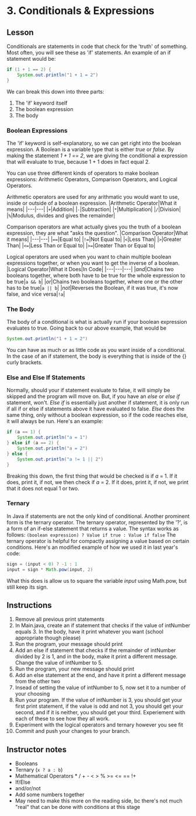 # 3. Conditionals & Expressions

## Lesson

Conditionals are statements in code that check for the 'truth' of something. Most often, you will see these as 'if' statements. An example of an if statement would be:
```java
if (1 + 1 == 2) {
    System.out.println("1 + 1 = 2")
}
```
We can break this down into three parts:
1. The 'if' keyword itself
2. The boolean expression
3. The body

### Boolean Expressions
The 'if' keyword is self-explanatory, so we can get right into the boolean expression. A Boolean is a variable type that is either *true* or *false*. By making the statement *1 + 1 == 2*, we are giving the conditional a expression that will evaluate to true, because 1 + 1 does in fact equal 2. 

You can use three different kinds of operators to make boolean expressions: Arithmetic Operators, Comparison Operators, and Logical Operators.

Arithmetic operators are used for any arithmatic you would want to use, inside or outside of a boolean expression.
|Arithmetic Operator|What it means|
|---|---|
|`+`|Addition|
|`-`|Subtraction|
|`*`|Multiplication|
|`/`|Division|
|`%`|Modulus, divides and gives the remainder|

Comparison operators are what actually gives you the truth of a boolean expression, they are what "asks the question".
|Comparison Operator|What it means|
|---|---|
|`==`|Equal to|
|`!=`|Not Equal to|
|`<`|Less Than|
|`>`|Greater Than|
|`<=`|Less Than or Equal to|
|`>=`|Greater Than or Equal to|

Logical operators are used when you want to chain multiple boolean expressions together, or when you want to get the inverse of a boolean.
|Logical Operator|What it Does|In Code|
|---|---|---|
|*and*|Chains two booleans together, where both have to be true for the whole expression to be true|`a && b`|
|*or*|Chains two booleans together, where one or the other has to be true|`a || b`|
|*not*|Reverses the Boolean, if it was true, it's now false, and vice versa|`!a`|

### The Body
The body of a conditional is what is actually run if your boolean expression evaluates to true. Going back to our above example, that would be 
```java
System.out.println("1 + 1 = 2")
```
You can have as much or as little code as you want inside of a conditional. In the case of an if statement, the body is everything that is inside of the {} curly brackets. 

### Else and Else If Statements

Normally, should your if statement evaluate to false, it will simply be skipped and the program will move on. But, if you have an *else* or *else if* statement, won't. *Else if* is essentially just another if statement, it is only run if all if or else if statements above it have evaluated to false. *Else* does the same thing, only without a boolean expression, so if the code reaches else, it will always be run. 
Here's an example:
```java
if (a == 1) {
    System.out.println("a = 1")
} else if (a == 2) {
    System.out.println("a = 2")
} else {
    System.out.println("a != 1 || 2")
}
```
Breaking this down, the first thing that would be checked is if *a* = 1. If it does, print it, if not, we then check if *a* = 2. If it does, print it, if not, we print that it does not equal 1 or two.

### Ternary
In Java if statements are not the only kind of conditional. Another prominent form is the ternary operator. The ternary operator, represented by the '?', is a form of an if-else statement that returns a value. The syntax works as follows:
`(boolean expression) ? Value if true : Value if false`
The ternary operator is helpful for compactly assigning a value based on certain conditions. Here's an modified example of how we used it in last year's code:
```java
sign = (input < 0) ? -1 : 1
input = sign * Math.pow(input, 2)
```
What this does is allow us to square the variable *input* using Math.pow, but still keep its sign.

## Instructions
1. Remove all previous print statements
2. In Main.java, create an if statement that checks if the value of intNumber equals 3. In the body, have it print whatever you want (school appropriate though please)
3. Run the program, your message should print
4. Add an else if statement that checks if the remainder of intNumber divided by 2 is 1, and in the body, make it print a different message. Change the value of intNumber to 5.
5. Run the program, your new message should print
6. Add an else statement at the end, and have it print a different message from the other two
7. Insead of setting the value of intNumber to 5, now set it to a number of your choosing
8. Run your program. If the value of intNumber is 3, you should get your first print statement, if the value is odd and not 3, you should get your second, and if it is neither, you should get your third. Experiement with each of these to see how they all work.
9. Experiment with the logical operators and ternary however you see fit
10. Commit and push your changes to your branch.

## Instructor notes
- Booleans
- Ternary (`x ? a : b`)
- Mathematical Operators * / + - < > % >= <= == !+
- If/Else
- and/or/not
- Add some numbers together
- May need to make this more on the reading side, bc there's not much "real" that can be done with conditions at this stage